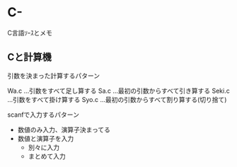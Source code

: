 # C-
C言語ｿｰｽとメモ

 ## Cと計算機
 引数を決まった計算するパターン
 
 Wa.c ...引数をすべて足し算する
 Sa.c ...最初の引数からすべて引き算する
 Seki.c ...引数をすべて掛け算する
 Syo.c ...最初の引数からすべて割り算する(切り捨て)
 
 scanfで入力するパターン
 
  - 数値のみ入力、演算子決まってる
  - 数値と演算子を入力
    - 別々に入力
    - まとめて入力
